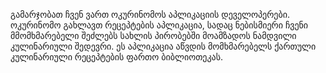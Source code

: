 გამარჯობათ ჩვენ ვართ ოკურინომოს აპლიკაციის დეველოპერები. ოკურინომო გახლავთ რეცეპტების აპლიკაცია, სადაც ნებისმიერი ჩვენი მმომხმარებელი შეძლებს სახლის პირობებში მოამზადოს ნამდვილი კულინარიული შედევრი. ეს აპლიკაცია აწვდის მომხმარებელს ქართული კულინარიული რეცეპტების ფართო ბიბლიოთეკას.
